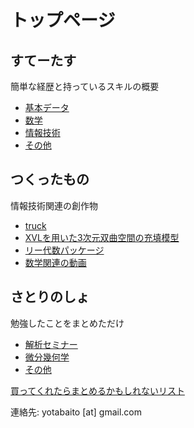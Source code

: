 # トップページ

## すてーたす
簡単な経歴と持っているスキルの概要
- [基本データ](https://ytanimura.github.io/yotabaito/profile/basic_data)
- [数学](https://ytanimura.github.io/yotabaito/profile/mathematics)
- [情報技術](https://ytanimura.github.io/yotabaito/profile/tech_prof)
- [その他](https://ytanimura.github.io/yotabaito/profile/others)

## つくったもの
情報技術関連の創作物
- [truck](https://github.com/ricosjp/truck)
- [XVLを用いた3次元双曲空間の充填模型](https://ytanimura.github.io/yotabaito/works/xvl_intern)
- [リー代数パッケージ](https://github.com/ytanimura/liealgebra)
- [数学関連の動画](https://ytanimura.github.io/yotabaito/works/movie)

## さとりのしょ
勉強したことをまとめただけ
- [解析セミナー](https://ytanimura.github.io/yotabaito/satorinosho/analysis_seminar)
- [微分幾何学](https://ytanimura.github.io/yotabaito/satorinosho/diff_geom)
- [その他](https://ytanimura.github.io/yotabaito/satorinosho/others)
  
  
[買ってくれたらまとめるかもしれないリスト](https://www.amazon.co.jp/hz/wishlist/ls/1VIVALU5NP9OX)
  
連絡先: yotabaito [at] gmail.com

